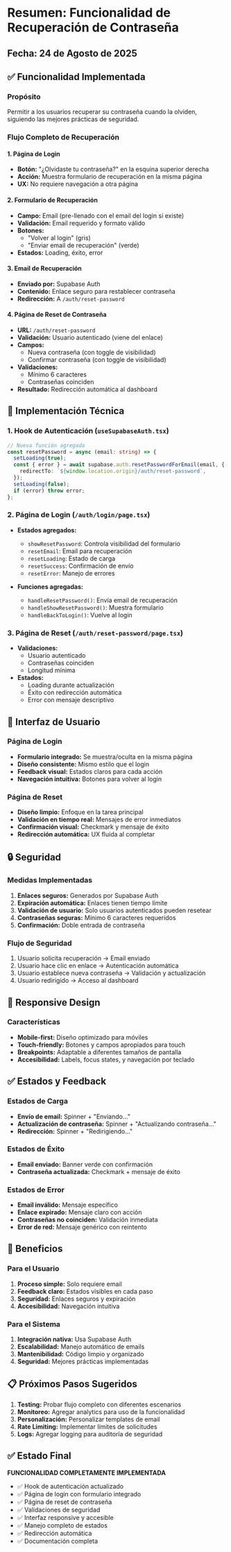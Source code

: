 # Resumen: Funcionalidad de Recuperación de Contraseña

## Fecha: 24 de Agosto de 2025

## ✅ Funcionalidad Implementada

### Propósito
Permitir a los usuarios recuperar su contraseña cuando la olviden, siguiendo las mejores prácticas de seguridad.

### Flujo Completo de Recuperación

#### 1. **Página de Login**
- **Botón:** "¿Olvidaste tu contraseña?" en la esquina superior derecha
- **Acción:** Muestra formulario de recuperación en la misma página
- **UX:** No requiere navegación a otra página

#### 2. **Formulario de Recuperación**
- **Campo:** Email (pre-llenado con el email del login si existe)
- **Validación:** Email requerido y formato válido
- **Botones:** 
  - "Volver al login" (gris)
  - "Enviar email de recuperación" (verde)
- **Estados:** Loading, éxito, error

#### 3. **Email de Recuperación**
- **Enviado por:** Supabase Auth
- **Contenido:** Enlace seguro para restablecer contraseña
- **Redirección:** A `/auth/reset-password`

#### 4. **Página de Reset de Contraseña**
- **URL:** `/auth/reset-password`
- **Validación:** Usuario autenticado (viene del enlace)
- **Campos:** 
  - Nueva contraseña (con toggle de visibilidad)
  - Confirmar contraseña (con toggle de visibilidad)
- **Validaciones:**
  - Mínimo 6 caracteres
  - Contraseñas coinciden
- **Resultado:** Redirección automática al dashboard

## 🔧 Implementación Técnica

### 1. **Hook de Autenticación (`useSupabaseAuth.tsx`)**
```typescript
// Nueva función agregada
const resetPassword = async (email: string) => {
  setLoading(true);
  const { error } = await supabase.auth.resetPasswordForEmail(email, {
    redirectTo: `${window.location.origin}/auth/reset-password`,
  });
  setLoading(false);
  if (error) throw error;
};
```

### 2. **Página de Login (`/auth/login/page.tsx`)**
- **Estados agregados:**
  - `showResetPassword`: Controla visibilidad del formulario
  - `resetEmail`: Email para recuperación
  - `resetLoading`: Estado de carga
  - `resetSuccess`: Confirmación de envío
  - `resetError`: Manejo de errores

- **Funciones agregadas:**
  - `handleResetPassword()`: Envía email de recuperación
  - `handleShowResetPassword()`: Muestra formulario
  - `handleBackToLogin()`: Vuelve al login

### 3. **Página de Reset (`/auth/reset-password/page.tsx`)**
- **Validaciones:**
  - Usuario autenticado
  - Contraseñas coinciden
  - Longitud mínima
- **Estados:**
  - Loading durante actualización
  - Éxito con redirección automática
  - Error con mensaje descriptivo

## 🎨 Interfaz de Usuario

### **Página de Login**
- **Formulario integrado:** Se muestra/oculta en la misma página
- **Diseño consistente:** Mismo estilo que el login
- **Feedback visual:** Estados claros para cada acción
- **Navegación intuitiva:** Botones para volver al login

### **Página de Reset**
- **Diseño limpio:** Enfoque en la tarea principal
- **Validación en tiempo real:** Mensajes de error inmediatos
- **Confirmación visual:** Checkmark y mensaje de éxito
- **Redirección automática:** UX fluida al completar

## 🔒 Seguridad

### **Medidas Implementadas**
1. **Enlaces seguros:** Generados por Supabase Auth
2. **Expiración automática:** Enlaces tienen tiempo límite
3. **Validación de usuario:** Solo usuarios autenticados pueden resetear
4. **Contraseñas seguras:** Mínimo 6 caracteres requeridos
5. **Confirmación:** Doble entrada de contraseña

### **Flujo de Seguridad**
1. Usuario solicita recuperación → Email enviado
2. Usuario hace clic en enlace → Autenticación automática
3. Usuario establece nueva contraseña → Validación y actualización
4. Usuario redirigido → Acceso al dashboard

## 📱 Responsive Design

### **Características**
- **Mobile-first:** Diseño optimizado para móviles
- **Touch-friendly:** Botones y campos apropiados para touch
- **Breakpoints:** Adaptable a diferentes tamaños de pantalla
- **Accesibilidad:** Labels, focus states, y navegación por teclado

## ✅ Estados y Feedback

### **Estados de Carga**
- **Envío de email:** Spinner + "Enviando..."
- **Actualización de contraseña:** Spinner + "Actualizando contraseña..."
- **Redirección:** Spinner + "Redirigiendo..."

### **Estados de Éxito**
- **Email enviado:** Banner verde con confirmación
- **Contraseña actualizada:** Checkmark + mensaje de éxito

### **Estados de Error**
- **Email inválido:** Mensaje específico
- **Enlace expirado:** Mensaje claro con acción
- **Contraseñas no coinciden:** Validación inmediata
- **Error de red:** Mensaje genérico con reintento

## 🚀 Beneficios

### **Para el Usuario**
1. **Proceso simple:** Solo requiere email
2. **Feedback claro:** Estados visibles en cada paso
3. **Seguridad:** Enlaces seguros y expiración
4. **Accesibilidad:** Navegación intuitiva

### **Para el Sistema**
1. **Integración nativa:** Usa Supabase Auth
2. **Escalabilidad:** Manejo automático de emails
3. **Mantenibilidad:** Código limpio y organizado
4. **Seguridad:** Mejores prácticas implementadas

## 📋 Próximos Pasos Sugeridos

1. **Testing:** Probar flujo completo con diferentes escenarios
2. **Monitoreo:** Agregar analytics para uso de la funcionalidad
3. **Personalización:** Personalizar templates de email
4. **Rate Limiting:** Implementar límites de solicitudes
5. **Logs:** Agregar logging para auditoría de seguridad

## ✅ Estado Final

**FUNCIONALIDAD COMPLETAMENTE IMPLEMENTADA**

- ✅ Hook de autenticación actualizado
- ✅ Página de login con formulario integrado
- ✅ Página de reset de contraseña
- ✅ Validaciones de seguridad
- ✅ Interfaz responsive y accesible
- ✅ Manejo completo de estados
- ✅ Redirección automática
- ✅ Documentación completa
